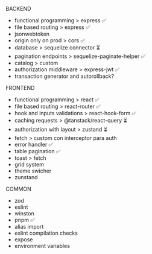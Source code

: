 BACKEND
- functional programming > express ✅
- file based routing > express ✅
- jsonwebtoken
- origin only on prod > cors ✅
- database > sequelize connector ⏳
- pagination endpoints > sequelize-paginate-helper ✅
- catalog > custom
- authorization middleware > express-jwt ✅
- transaction generator and autorollback?

FRONTEND
- functional programming > react ✅
- file based routing > react-router ✅
- hook and inputs validations > react-hook-form ✅
- caching requests > @tanstack/react-query ⏳
- authorization with layout > zustand ⏳
- fetch > custom con interceptor para auth
- error handler ✅
- table pagination ✅
- toast > fetch
- grid system
- theme swicher
- zunstand

COMMON
- zod
- eslint
- winston
- pnpm ✅
- alias import
- eslint compilation checks
- expose
- environment variables